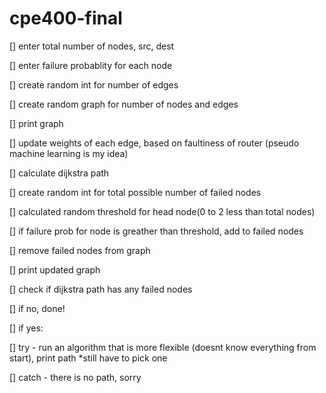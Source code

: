 # cpe400-final

[] enter total number of nodes, src, dest

[] enter failure probablity for each node

[] create random int for number of edges

[] create random graph for number of nodes and edges

[] print graph

[] update weights of each edge, based on faultiness of router (pseudo machine learning is my idea)

[] calculate dijkstra path

[] create random int for total possible number of failed nodes

[] calculated random threshold for head node(0 to 2 less than total nodes)

[] if failure prob for node is greather than threshold, add to failed nodes

[] remove failed nodes from graph

[] print updated graph

[] check if dijkstra path has any failed nodes

[] if no, done!

[] if yes:

[] try - run an algorithm that is more flexible (doesnt know everything from start), print path \*still have to pick one

[] catch - there is no path, sorry
